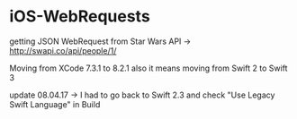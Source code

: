 # iOS-WebRequests
getting JSON WebRequest from Star Wars API -> http://swapi.co/api/people/1/

Moving from XCode 7.3.1 to 8.2.1 also it means moving from Swift 2 to Swift 3

update 08.04.17 -> I had to go back to Swift 2.3 and check "Use Legacy Swift Language" in Build
